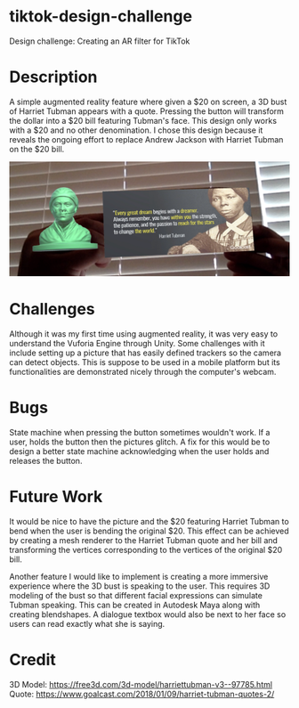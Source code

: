 # tiktok-design-challenge
Design challenge: Creating an AR filter for TikTok

# Description
A simple augmented reality feature where given a $20 on screen, a 3D bust of Harriet Tubman appears with a quote. Pressing the button will transform the dollar into a $20 bill featuring Tubman's face. This design only works with a $20 and no other denomination.
I chose this design because it reveals the ongoing effort to replace Andrew Jackson with Harriet Tubman on the $20 bill.

![alt text](https://github.com/jkane002/tiktok-design-challenge/blob/master/Screen%20Shot%202019-06-23%20at%203.00.34%20PM.png "screenshot")

# Challenges
Although it was my first time using augmented reality, it was very easy to understand the Vuforia Engine through Unity. Some challenges with it include setting up a picture that has easily defined trackers so the camera can detect objects.
This is suppose to be used in a mobile platform but its functionalities are demonstrated nicely through the computer's webcam.

# Bugs 
State machine when pressing the button sometimes wouldn't work. If a user, holds the button then the pictures glitch. A fix for this would be to design a better state machine acknowledging when the user holds and releases the button.

# Future Work
It would be nice to have the picture and the $20 featuring Harriet Tubman to bend when the user is bending the original $20. This effect can be achieved by creating a mesh renderer to the Harriet Tubman quote and her bill and transforming the vertices corresponding to the vertices of the original $20 bill.

Another feature I would like to implement is creating a more immersive experience where the 3D bust is speaking to the user. This requires 3D modeling of the bust so that different facial expressions can simulate Tubman speaking. This can be created in Autodesk Maya along with creating blendshapes. A dialogue textbox would also be next to her face so users can read exactly what she is saying.

# Credit
3D Model: https://free3d.com/3d-model/harriettubman-v3--97785.html
Quote: https://www.goalcast.com/2018/01/09/harriet-tubman-quotes-2/

